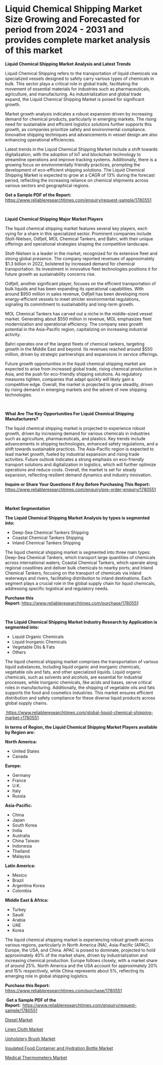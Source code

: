 <p><h1>Liquid Chemical Shipping Market Size Growing and Forecasted for period from 2024 - 2031 and provides complete market analysis of this market</h1></p><p><strong>Liquid Chemical Shipping Market Analysis and Latest Trends</strong></p>
<p><p>Liquid Chemical Shipping refers to the transportation of liquid chemicals via specialized vessels designed to safely carry various types of chemicals in bulk. This sector plays a critical role in global trade, facilitating the movement of essential materials for industries such as pharmaceuticals, agriculture, and manufacturing. As industrialization and global trade expand, the Liquid Chemical Shipping Market is poised for significant growth.</p><p>Market growth analysis indicates a robust expansion driven by increasing demand for chemical products, particularly in emerging markets. The rising need for sustainable and efficient logistics solutions further supports this growth, as companies prioritize safety and environmental compliance. Innovative shipping techniques and advancements in vessel design are also enhancing operational efficiencies.</p><p>Latest trends in the Liquid Chemical Shipping Market include a shift towards digitalization, with the adoption of IoT and blockchain technology to streamline operations and improve tracking systems. Additionally, there is a growing focus on environmentally friendly practices, prompting the development of eco-efficient shipping solutions. The Liquid Chemical Shipping Market is expected to grow at a CAGR of 13% during the forecast period, reflecting the increasing reliance on chemical shipments across various sectors and geographical regions.</p></p>
<p><strong>Get a Sample PDF of the Report:&nbsp;</strong> <a href="https://www.reliableresearchtimes.com/enquiry/request-sample/1780551?utm_campaign=1386&utm_medium=2&utm_source=Github&utm_content=ia&utm_term=09102024&utm_id=liquid-chemical-shipping">https://www.reliableresearchtimes.com/enquiry/request-sample/1780551</a></p>
<p>&nbsp;</p>
<p><strong>Liquid Chemical Shipping Major Market Players</strong></p>
<p><p>The liquid chemical shipping market features several key players, each vying for a share in this specialized sector. Prominent companies include Stolt-Nielsen, Odfjell, MOL Chemical Tankers, and Bahri, with their unique offerings and operational strategies shaping the competitive landscape.</p><p>Stolt-Nielsen is a leader in the market, recognized for its extensive fleet and strong global presence. The company reported revenues of approximately $1.3 billion in 2022, bolstered by increased demand for chemical transportation. Its investment in innovative fleet technologies positions it for future growth as sustainability concerns rise.</p><p>Odfjell, another significant player, focuses on the efficient transportation of bulk liquids and has been expanding its operational capabilities. With around $950 million in sales revenue, Odfjell has been developing more energy-efficient vessels to meet stricter environmental regulations, signaling its commitment to sustainability and long-term growth.</p><p>MOL Chemical Tankers has carved out a niche in the middle-sized vessel market. Generating about $550 million in revenue, MOL emphasizes fleet modernization and operational efficiency. The company sees growth potential in the Asia-Pacific region, capitalizing on increasing industrial activity.</p><p>Bahri operates one of the largest fleets of chemical tankers, targeting growth in the Middle East and beyond. Its revenues reached around $550 million, driven by strategic partnerships and expansions in service offerings.</p><p>Future growth opportunities in the liquid chemical shipping market are expected to arise from increased global trade, rising chemical production in Asia, and the push for eco-friendly shipping solutions. As regulatory measures tighten, companies that adapt quickly will likely gain a competitive edge. Overall, the market is projected to grow steadily, driven by rising demand in emerging markets and the advent of new shipping technologies.</p></p>
<p>&nbsp;</p>
<p><strong>What Are The Key Opportunities For Liquid Chemical Shipping Manufacturers?</strong></p>
<p><p>The liquid chemical shipping market is projected to experience robust growth, driven by increasing demand for various chemicals in industries such as agriculture, pharmaceuticals, and plastics. Key trends include advancements in shipping technologies, enhanced safety regulations, and a shift towards sustainable practices. The Asia-Pacific region is expected to lead market growth, fueled by industrial expansion and rising trade activities. Future outlook indicates a strong emphasis on eco-friendly transport solutions and digitalization in logistics, which will further optimize operations and reduce costs. Overall, the market is set for steady expansion, reflecting resilient demand dynamics and industry innovation.</p></p>
<p><strong>Inquire or Share Your Questions If Any Before Purchasing This Report:</strong> <a href="https://www.reliableresearchtimes.com/enquiry/pre-order-enquiry/1780551?utm_campaign=1386&utm_medium=2&utm_source=Github&utm_content=ia&utm_term=09102024&utm_id=liquid-chemical-shipping">https://www.reliableresearchtimes.com/enquiry/pre-order-enquiry/1780551</a></p>
<p>&nbsp;</p>
<p><strong>Market Segmentation</strong></p>
<p><strong>The Liquid Chemical Shipping Market Analysis by types is segmented into:</strong></p>
<p><ul><li>Deep-Sea Chemical Tankers Shipping</li><li>Coastal Chemical Tankers Shipping</li><li>Inland Chemical Tankers Shipping</li></ul></p>
<p><p>The liquid chemical shipping market is segmented into three main types: Deep-Sea Chemical Tankers, which transport large quantities of chemicals across international waters; Coastal Chemical Tankers, which operate along regional coastlines and deliver bulk chemicals to nearby ports; and Inland Chemical Tankers, focusing on the transport of chemicals via inland waterways and rivers, facilitating distribution to inland destinations. Each segment plays a crucial role in the global supply chain for liquid chemicals, addressing specific logistical and regulatory needs.</p></p>
<p><strong>Purchase this Report:&nbsp;</strong><a href="https://www.reliableresearchtimes.com/purchase/1780551?utm_campaign=1386&utm_medium=2&utm_source=Github&utm_content=ia&utm_term=09102024&utm_id=liquid-chemical-shipping">https://www.reliableresearchtimes.com/purchase/1780551</a></p>
<p>&nbsp;</p>
<p><strong>The Liquid Chemical Shipping Market Industry Research by Application is segmented into:</strong></p>
<p><ul><li>Liquid Organic Chemicals</li><li>Liquid Inorganic Chemicals</li><li>Vegetable Oils & Fats</li><li>Others</li></ul></p>
<p><p>The liquid chemical shipping market comprises the transportation of various liquid substances, including liquid organic and inorganic chemicals, vegetable oils and fats, and other specialized liquids. Liquid organic chemicals, such as solvents and alcohols, are essential for industrial processes, while inorganic chemicals, like acids and bases, serve critical roles in manufacturing. Additionally, the shipping of vegetable oils and fats supports the food and cosmetics industries. This market ensures efficient distribution and safety compliance for these diverse liquid products across global supply chains.</p></p>
<p><a href="https://www.reliableresearchtimes.com/global-liquid-chemical-shipping-market-r1780551?utm_campaign=1386&utm_medium=2&utm_source=Github&utm_content=ia&utm_term=09102024&utm_id=liquid-chemical-shipping">&nbsp;https://www.reliableresearchtimes.com/global-liquid-chemical-shipping-market-r1780551</a></p>
<p><strong>In terms of Region, the Liquid Chemical Shipping Market Players available by Region are:</strong></p>
<p>
    <p> <strong> North America: </strong>
        <ul>
            <li>United States</li>
            <li>Canada</li>
        </ul>
        </p> 
    <p> <strong> Europe: </strong>
        <ul>
            <li>Germany</li>
            <li>France</li>
            <li>U.K.</li>
            <li>Italy</li>
            <li>Russia</li>
        </ul>
        </p> 
    <p> <strong> Asia-Pacific: </strong>
        <ul>
            <li>China</li>
            <li>Japan</li>
            <li>South Korea</li>
            <li>India</li>
            <li>Australia</li>
            <li>China Taiwan</li>
            <li>Indonesia</li>
            <li>Thailand</li>
            <li>Malaysia</li>
        </ul>
        </p> 
    <p> <strong> Latin America: </strong>
        <ul>
            <li>Mexico</li>
            <li>Brazil</li>
            <li>Argentina Korea</li>
            <li>Colombia</li>
        </ul>
        </p> 
    <p> <strong> Middle East & Africa: </strong>
        <ul>
            <li>Turkey</li>
            <li>Saudi</li>
            <li>Arabia</li>
            <li>UAE</li>
            <li>Korea</li>
        </ul>
    </p>
    </p>
<p><p>The liquid chemical shipping market is experiencing robust growth across various regions, particularly in North America (NA), Asia-Pacific (APAC), Europe, the USA, and China. APAC is poised to dominate, projected to hold approximately 40% of the market share, driven by industrialization and increasing chemical production. Europe follows closely, with a market share of around 25%. North America and the USA account for approximately 20% and 15% respectively, while China represents about 5%, reflecting its emerging role in global shipping logistics.</p></p>
<p><strong>Purchase this Report: </strong><a href="https://www.reliableresearchtimes.com/purchase/1780551?utm_campaign=1386&utm_medium=2&utm_source=Github&utm_content=ia&utm_term=09102024&utm_id=liquid-chemical-shipping">https://www.reliableresearchtimes.com/purchase/1780551</a></p>
<p>&nbsp;<strong>Get a Sample PDF of the Report:&nbsp;&nbsp;</strong><a href="https://www.reliableresearchtimes.com/enquiry/request-sample/1780551?utm_campaign=1386&utm_medium=2&utm_source=Github&utm_content=ia&utm_term=09102024&utm_id=liquid-chemical-shipping">https://www.reliableresearchtimes.com/enquiry/request-sample/1780551</a></p>
<p><strong></strong></p>
<p><p><a href="https://www.linkedin.com/pulse/diesel-revenue-growth-report-2024-2031-mcqinsights-klekf?utm_campaign=1386&utm_medium=2&utm_source=Github&utm_content=ia&utm_term=09102024&utm_id=liquid-chemical-shipping">Diesel Market</a></p><p><a href="https://www.linkedin.com/pulse/linen-cloth-market-global-regional-analysis-focus-region-country-level-oiptf?utm_campaign=1386&utm_medium=2&utm_source=Github&utm_content=ia&utm_term=09102024&utm_id=liquid-chemical-shipping">Linen Cloth Market</a></p><p><a href="https://www.linkedin.com/pulse/investment-opportunities-upholstery-brush-sector-risk-analysis-2wlhe?utm_campaign=1386&utm_medium=2&utm_source=Github&utm_content=ia&utm_term=09102024&utm_id=liquid-chemical-shipping">Upholstery Brush Market</a></p><p><a href="https://github.com/hgf64gh/Market-Research-Report-List-1/blob/main/insulated-food-container-and-hydration-bottle-market.md?utm_campaign=1386&utm_medium=2&utm_source=Github&utm_content=ia&utm_term=09102024&utm_id=liquid-chemical-shipping">Insulated Food Container and Hydration Bottle Market</a></p><p><a href="https://www.linkedin.com/pulse/medical-thermometers-market-overview-forecast-2024-ppgpc?utm_campaign=1386&utm_medium=2&utm_source=Github&utm_content=ia&utm_term=09102024&utm_id=liquid-chemical-shipping">Medical Thermometers Market</a></p></p>